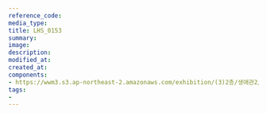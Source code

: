 ```yaml
---
reference_code:
media_type:
title: LHS_0153
summary:
image:
description:
modified_at:
created_at:
components:
- https://wwm3.s3.ap-northeast-2.amazonaws.com/exhibition/(3)2층/생애관2/LHS_0153.jpg
tags:
-
---
```

